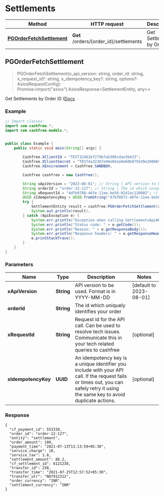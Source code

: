 # Settlements

| Method | HTTP request | Description |
|-------| ------------- | -------------|
|  [**PGOrderFetchSettlement**](Settlements.md#PGOrderFetchSettlement) | **Get** /orders/{order_id}/settlements | Get Settlements by Order ID|



## PGOrderFetchSettlement

> PGOrderFetchSettlement(x_api_version: string, order_id: string, x_request_id?: string, x_idempotency_key?: string, options?: AxiosRequestConfig): Promise<import("axios").AxiosResponse<SettlementEntity, any>>

Get Settlements by Order ID ([Docs](https://docs.cashfree.com/reference/pgorderfetchsettlement)

### Example

```java
// Import classes:
import com.cashfree.*;
import com.cashfree.models.*;


public class Example {
    public static void main(String[] args) {
        
        Cashfree.XClientId = "TEST32461bf279b7ab306cdae3b423";
        Cashfree.XClientSecret = "TEST4a3236fe94e6b1e0e60b875639e2008695b977b2";
        Cashfree.XEnvironment = Cashfree.SANDBOX;

        Cashfree cashfree = new Cashfree();

        String xApiVersion = "2023-08-01"; // String | API version to be used. Format is in YYYY-MM-DD
        String orderId = "order-12-127"; // String | The id which uniquely identifies your order
        String xRequestId = "4dfb9780-46fe-11ee-be56-0242ac120002"; // String | Request id for the API call. Can be used to resolve tech issues. Communicate this in your tech related queries to cashfree
        UUID xIdempotencyKey = UUID.fromString("47bf8872-46fe-11ee-be56-0242ac120002"); // UUID | An idempotency key is a unique identifier you include with your API call. If the request fails or times out, you can safely retry it using the same key to avoid duplicate actions.  
        try {
            SettlementEntity result = cashfree.PGOrderFetchSettlement(xApiVersion, orderId, xRequestId, xIdempotencyKeyOkHttpClient httpClient);
            System.out.println(result);
        } catch (ApiException e) {
            System.err.println("Exception when calling SettlementsApi#PGOrderFetchSettlement");
            System.err.println("Status code: " + e.getCode());
            System.err.println("Reason: " + e.getResponseBody());
            System.err.println("Response headers: " + e.getResponseHeaders());
            e.printStackTrace();
        }
    }
}
```

### Parameters


| Name | Type | Description  | Notes |
|------------- | ------------- | ------------- | -------------|
| **xApiVersion** | **String**| API version to be used. Format is in YYYY-MM-DD | [default to 2023-08-01] |
| **orderId** | **String**| The id which uniquely identifies your order | |
| **xRequestId** | **String**| Request id for the API call. Can be used to resolve tech issues. Communicate this in your tech related queries to cashfree | [optional] |
| **xIdempotencyKey** | **UUID**| An idempotency key is a unique identifier you include with your API call. If the request fails or times out, you can safely retry it using the same key to avoid duplicate actions.   | [optional] |

### Response

```SettlementEntity
{
  "cf_payment_id": 553338,
  "order_id": "order-12-127",
  "entity": "settlement",
  "order_amount": 100,
  "payment_time": "2021-07-13T13:13:59+05:30",
  "service_charge": 10,
  "service_tax": 1.8,
  "settlement_amount": 88.2,
  "cf_settlement_id": 6121238,
  "transfer_id": 238,
  "transfer_time": "2021-07-25T12:57:52+05:30",
  "transfer_utr": "N87912312",
  "order_currency": "INR",
  "settlement_currency": "INR"
}
```